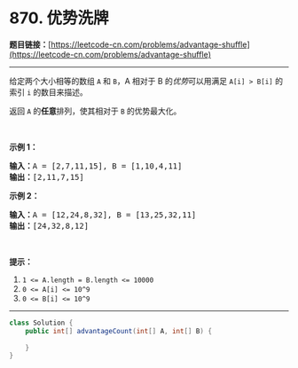 # 870. 优势洗牌

**题目链接：**[https://leetcode-cn.com/problems/advantage-shuffle](https://leetcode-cn.com/problems/advantage-shuffle)

---

<div class="content__1Y2H">
 <div class="notranslate">
  <p>给定两个大小相等的数组&nbsp;<code>A</code>&nbsp;和&nbsp;<code>B</code>，A 相对于 B 的<em>优势</em>可以用满足&nbsp;<code>A[i] &gt; B[i]</code>&nbsp;的索引 <code>i</code>&nbsp;的数目来描述。</p> 
  <p>返回&nbsp;<code>A</code>&nbsp;的<strong>任意</strong>排列，使其相对于 <code>B</code>&nbsp;的优势最大化。</p> 
  <p>&nbsp;</p> 
  <p><strong>示例 1：</strong></p> 
  <pre class="language-text"><strong>输入：</strong>A = [2,7,11,15], B = [1,10,4,11]
<strong>输出：</strong>[2,11,7,15]
</pre> 
  <p><strong>示例 2：</strong></p> 
  <pre class="language-text"><strong>输入：</strong>A = [12,24,8,32], B = [13,25,32,11]
<strong>输出：</strong>[24,32,8,12]
</pre> 
  <p>&nbsp;</p> 
  <p><strong>提示：</strong></p> 
  <ol> 
   <li><code>1 &lt;= A.length = B.length &lt;= 10000</code></li> 
   <li><code>0 &lt;= A[i] &lt;= 10^9</code></li> 
   <li><code>0 &lt;= B[i] &lt;= 10^9</code></li> 
  </ol> 
 </div>
</div>

---

```java
class Solution {
    public int[] advantageCount(int[] A, int[] B) {
        
    }
}
```